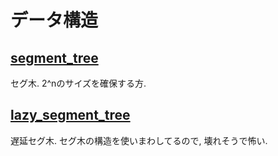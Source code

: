 # データ構造

## [segment_tree](./segment_tree.rs)

セグ木.  2^nのサイズを確保する方.

## [lazy_segment_tree](./lazy_segment_tree.rs)

遅延セグ木.  セグ木の構造を使いまわしてるので, 壊れそうで怖い.
